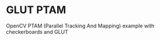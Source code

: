 GLUT PTAM
=========

OpenCV PTAM (Parallel Tracking And Mapping) example with checkerboards and GLUT

